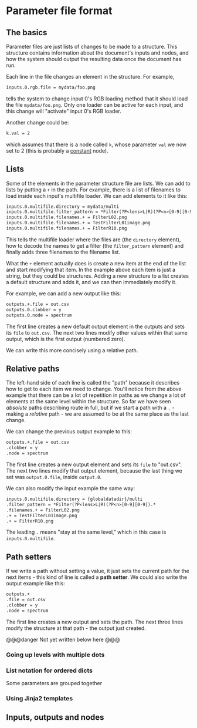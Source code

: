 # Parameter file format


## The basics

Parameter files are just lists of changes to be made 
to a structure. This structure contains information about the document's
inputs and nodes, and how the system should output the resulting data
once the document has run.

Each line in the file changes an element in the structure. For example,

```txt
inputs.0.rgb.file = mydata/foo.png
```
tells the system to change input 0's RGB loading method that it should
load the file `mydata/foo.png`. Only one loader can be active for each
input, and this change will "activate" input 0's RGB loader.

Another change could be:
```txt
k.val = 2
```
which assumes that there is a node called `k`, whose parameter `val`
we now set to 2 (this is probably a [constant](/autodocs/constant) node).


## Lists

Some of the elements in the parameter structure file are lists. We
can add to lists by putting a `+` in the path. For example, there
is a list of filenames to load inside each input's multifile loader.
We can add elements to it like this:

```txt
inputs.0.multifile.directory = mydata/multi
inputs.0.multifile.filter_pattern = *Filter(?P<lens>L|R)(?P<n>[0-9][0-9]).*
inputs.0.multifile.filenames.+ = FilterL02.png
inputs.0.multifile.filenames.+ = TestFilterL01image.png
inputs.0.multifile.filenames.+ = FilterR10.png
```
This tells the multifile loader where the files are (the `directory`
element), how to decode the names to get a filter (the `filter_pattern`
element) and finally adds three filenames to the filename list.

What the `+` element actually does is create a new item at the end of
the list and start modifying that item. In the example above each item
is just a string, but they could be structures. Adding a new structure
to a list creates a default structure and adds it, and we can then
immediately modify it.

For example, we can add a new output like this:
```txt
outputs.+.file = out.csv
outputs.0.clobber = y
outputs.0.node = spectrum
```
The first line creates a new default output element in the outputs and
sets its `file` to `out.csv`. The next two lines modify other values within
that same output, which is the first output (numbered zero).

We can write this more concisely using a relative path.

## Relative paths

The left-hand side of each line is called the "path" because
it describes how to get to each item we need to change. 
You'll notice from the above example that there can be a lot of repetition in
paths as we change a lot of elements at the same level within the
structure. So far we have seen *absolute* paths describing route in full,
but if we start a path with a `.` - making a *relative* path - we 
are assumed to be at the same place as the last change.

We can change the previous output example to this:
```txt
outputs.+.file = out.csv
.clobber = y
.node = spectrum
```
The first line creates a new output element and sets its `file` to "out.csv".
The next two lines modify that output element, because the last thing we set
was `output.0.file`, inside `output.0`. 

We can also modify the input example the same way:
```txt
inputs.0.multifile.directory = {globaldatadir}/multi
.filter_pattern = *Filter(?P<lens>L|R)(?P<n>[0-9][0-9]).*
.filenames.+ = FilterL02.png
.+ = TestFilterL01image.png
.+ = FilterR10.png
```
The leading `.` means "stay at the same level," which in this case is
`inputs.0.multifile`.

## Path setters

If we write a path without setting a value, it just sets the current path for
the next items - this kind of line is called a **path setter**. 
We could also write the output example like this:
```txt
outputs.+
.file = out.csv
.clobber = y
.node = spectrum
```
The first line creates a new output and sets the path. The next
three lines modify the structure at that path - the output just created.



@@@danger
Not yet written below here
@@@

### Going up levels with multiple dots

### List notation for ordered dicts

Some parameters are grouped together

### Using Jinja2 templates

## Inputs, outputs and nodes
